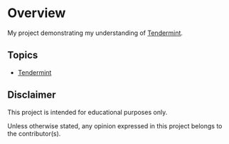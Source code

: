 # Overview

My project demonstrating my understanding of [Tendermint](https://tendermint.com/).

## Topics

* [Tendermint](./docs/tendermint.md)

## Disclaimer

This project is intended for educational purposes only.

Unless otherwise stated, any opinion expressed in this project belongs to the contributor(s).